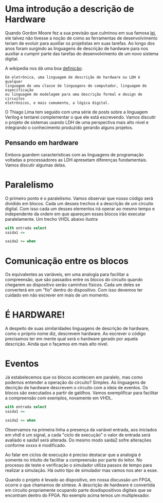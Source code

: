 # Uma introdução a descrição de Hardware

Quando Gordon Moore fez a sua previsão que culminou em sua famosa
[lei](https://pt.wikipedia.org/wiki/Lei_de_Moore), ele
talvez não tivesse a noção de como as ferramentas de desenvolvimento teriam de
evoluir para auxiliar os projetistas em suas tarefas. Ao longo dos anos foram
surgindo as linguagens de descrição de hardware para nos auxiliar a cumprir
parte das tarefas do desenvolvimento de um novo sistema digital.

A wikipedia nos dá uma boa
[definição](https://pt.wikipedia.org/wiki/Linguagem_de_descri%C3%A7%C3%A3o_de_hardware):

```
Em eletrônica, uma linguagem de descrição de hardware ou LDH é qualquer
linguagem de uma classe de linguagens de computador, linguagem de especificação
ou linguagem de modelagem para uma descrição formal e design de circuitos
eletrônicos, e mais comumente, a lógica digital.
```

O Thiago Lima tem seguido com uma série de posts sobre a linguagem Verilog e
tentarei complementar o que ele está escrevendo. Vamos discutir o projeto de
sistemas usando LDH de uma perspectiva mais alto nível e integrando o
conhecimento produzido gerando alguns projetos.

## Pensando em hardware

Embora guardem características com as linguagens de programação voltadas a
processadores as LDH apresetam diferenças fundamentais. Vamos discutir algumas
delas.

# Paralelismo
O primeiro ponto é o paralelismo. Vamos observar que nosso código será dividido
em blocos. Cada um desses trechos é a descrição de um circuito digital. Com isso
cada um desses elementos irá operar ao mesmo tempo e independente da ordem em
que apareçam esses blocos irão executar paralelamente. Um trecho VHDL abaixo
ilustra

``` vhdl
with entrada select
saida1 <=

saida2 <= when
```

# Comunicação entre os blocos

Os equivalentes as variáveis, em uma analogia para facilitar a compreensão, que
são passados entre os blocos do circuito quando chegarem ao dispositivo serão
caminhos físicos. Cada um deles se converterá em um "fio" dentro do dispositivo.
Com isso devemos ter cuidado em não escrever em mais de um momento.

# É HARDWARE!

A despeito de suas similaridades linguagens de descrição de hardware, como o
próprio nome diz, descrevem hardware. Ao escrever o código precisamos ter em
mente qual será o hardware gerado por aquela descrição. Ainda que o façamos em
mais alto nível.

# Eventos

Já estabelecemos que os blocos acontecem em paralelo, mas como podemos entender
a operação do circuito? Simples. As linguagens de decrição de hardware descrevem
o circuito com a ideia de eventos. Os blocos são executados a partir de
gatilhos. Vamos exemplificar para facilitar a compreensão com exemplos, novamente
em VHDL.


``` vhdl
with entrada select
saida1 <=

saida2 <= when
```

Observamos na primeira linha a presença da variável entrada, aos iniciados em
vhdl é um signal, a cada "ciclo de execução" o valor de entrada será avaliado e
saida1 será alterada. Do mesmo modo saida2 sofre alterações conforme xxxxx é
modificado.

Ao falar em ciclos de execução é preciso destacar que a analogia é somente no
intuito de facilitar a compreensão por parte do leitor. No processo de teste e
verificação o simulador utiliza passos de tempo para realizar a simulação. Há
outro tipo de simulador mas vamos nos ater a esse.

Quando o projeto é levado ao dispositivo, em nossa discussão um FPGA, ocorre o
que chamamos de síntese. A descrição de hardware é convertida em circuito
propriamente ocupando parte dosdispositivos digitais que se encontram dentro do
FPGA. No exemplo acima temos um multiplexador.


